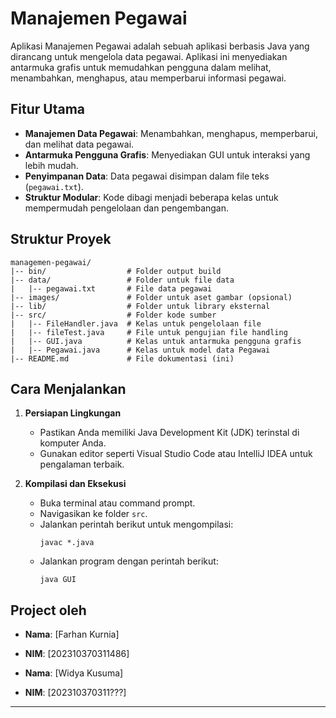 # Manajemen Pegawai

Aplikasi Manajemen Pegawai adalah sebuah aplikasi berbasis Java yang dirancang untuk mengelola data pegawai. Aplikasi ini menyediakan antarmuka grafis untuk memudahkan pengguna dalam melihat, menambahkan, menghapus, atau memperbarui informasi pegawai.

## Fitur Utama

- **Manajemen Data Pegawai**: Menambahkan, menghapus, memperbarui, dan melihat data pegawai.
- **Antarmuka Pengguna Grafis**: Menyediakan GUI untuk interaksi yang lebih mudah.
- **Penyimpanan Data**: Data pegawai disimpan dalam file teks (`pegawai.txt`).
- **Struktur Modular**: Kode dibagi menjadi beberapa kelas untuk mempermudah pengelolaan dan pengembangan.

## Struktur Proyek

```
managemen-pegawai/
|-- bin/                  # Folder output build
|-- data/                 # Folder untuk file data
|   |-- pegawai.txt       # File data pegawai
|-- images/               # Folder untuk aset gambar (opsional)
|-- lib/                  # Folder untuk library eksternal
|-- src/                  # Folder kode sumber
|   |-- FileHandler.java  # Kelas untuk pengelolaan file
|   |-- fileTest.java     # File untuk pengujian file handling
|   |-- GUI.java          # Kelas untuk antarmuka pengguna grafis
|   |-- Pegawai.java      # Kelas untuk model data Pegawai
|-- README.md             # File dokumentasi (ini)
```

## Cara Menjalankan

1. **Persiapan Lingkungan**
   - Pastikan Anda memiliki Java Development Kit (JDK) terinstal di komputer Anda.
   - Gunakan editor seperti Visual Studio Code atau IntelliJ IDEA untuk pengalaman terbaik.

2. **Kompilasi dan Eksekusi**
   - Buka terminal atau command prompt.
   - Navigasikan ke folder `src`.
   - Jalankan perintah berikut untuk mengompilasi:
     ```
     javac *.java
     ```
   - Jalankan program dengan perintah berikut:
     ```
     java GUI
     ```

## Project oleh
- **Nama**: [Farhan Kurnia]
- **NIM**: [202310370311486]

- **Nama**: [Widya Kusuma]
- **NIM**: [202310370311???]

---
